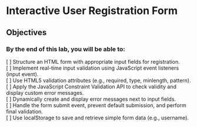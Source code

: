 # Interactive User Registration Form

## Objectives

### By the end of this lab, you will be able to:

[ ] Structure an HTML form with appropriate input fields for registration.<br>
[ ] Implement real-time input validation using JavaScript event listeners (input event).<br>
[ ] Use HTML5 validation attributes (e.g., required, type, minlength, pattern).<br>
[ ] Apply the JavaScript Constraint Validation API to check validity and display custom error messages.<br>
[ ] Dynamically create and display error messages next to input fields.<br>
[ ] Handle the form submit event, prevent default submission, and perform final validation.<br>
[ ] Use localStorage to save and retrieve simple form data (e.g., username).<br>
